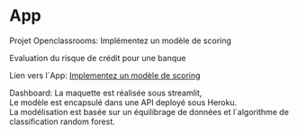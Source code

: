 # App

Projet Openclassrooms: Implémentez un modèle de scoring

Evaluation du risque de crédit pour une banque

Lien vers l´App: [Implementez un modèle de scoring](https://share.streamlit.io/narciso-oc/app/main/dashboard_streamlit.py)

Dashboard: La maquette est réalisée sous streamlit,  
Le modèle est encapsulé dans une API deployé sous Heroku.  
La modélisation est basée sur un équilibrage de données et l´algorithme de classification random forest.

